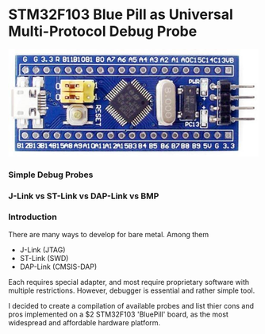 # STM32F103 Blue Pill as Universal Multi-Protocol Debug Probe
![](images/stm32f103-blue-pill.jpg)
### Simple Debug Probes
### J-Link vs ST-Link vs DAP-Link vs BMP
### Introduction
There are many ways to develop for bare metal.
Among them
- J-Link (JTAG)
- ST-Link (SWD)
- DAP-Link (CMSIS-DAP)

Each requires special adapter, and most require proprietary software with multiple restrictions.
However, debugger is essential and rather simple tool.

I decided to create a compilation of available probes and list thier cons and pros implemented on a $2 STM32F103 'BluePill' board, as the most widespread and affordable hardware platform.
